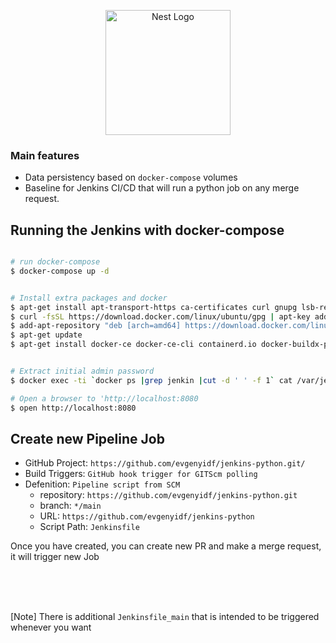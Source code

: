 <p align="center">
  <a href="https://www.jenkins.io" target="blank"><img src="https://www.jenkins.io/images/logo-title-opengraph.png" width="200" alt="Nest Logo" /></a>
</p>


### Main features

- Data persistency based on `docker-compose` volumes
- Baseline for Jenkins CI/CD that will run a python job on any merge request.

## Running the Jenkins with docker-compose

```bash

# run docker-compose
$ docker-compose up -d


# Install extra packages and docker
$ apt-get install apt-transport-https ca-certificates curl gnupg lsb-release software-properties-common -y
$ curl -fsSL https://download.docker.com/linux/ubuntu/gpg | apt-key add -
$ add-apt-repository "deb [arch=amd64] https://download.docker.com/linux/ubuntu eoan stable"
$ apt-get update
$ apt-get install docker-ce docker-ce-cli containerd.io docker-buildx-plugin docker-compose-plugin -y


# Extract initial admin password
$ docker exec -ti `docker ps |grep jenkin |cut -d ' ' -f 1` cat /var/jenkins_home/secrets/initialAdminPassword

# Open a browser to 'http://localhost:8080
$ open http://localhost:8080
```

## Create new Pipeline Job
  - GitHub Project: `https://github.com/evgenyidf/jenkins-python.git/`
  - Build Triggers: `GitHub hook trigger for GITScm polling`
  - Defenition: `Pipeline script from SCM`
    - repository: `https://github.com/evgenyidf/jenkins-python.git`
    - branch: `*/main`
    - URL: `https://github.com/evgenyidf/jenkins-python`
    - Script Path: `Jenkinsfile`

Once you have created, you can create new PR and make a merge request, it will trigger new Job

</br>
</br>
</br>

[Note] There is additional `Jenkinsfile_main` that is intended to be triggered whenever you want
